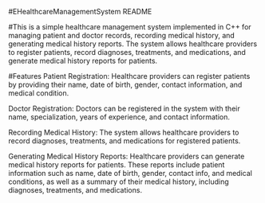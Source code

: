 #EHealthcareManagementSystem README

#This is a simple healthcare management system implemented in C++ for managing patient and doctor records, recording medical history, and generating medical history reports. The system allows healthcare providers to register patients, record diagnoses, treatments, and medications, and generate medical history reports for patients.

#Features
Patient Registration: Healthcare providers can register patients by providing their name, date of birth, gender, contact information, and medical condition.

Doctor Registration: Doctors can be registered in the system with their name, specialization, years of experience, and contact information.

Recording Medical History: The system allows healthcare providers to record diagnoses, treatments, and medications for registered patients.

Generating Medical History Reports: Healthcare providers can generate medical history reports for patients. These reports include patient information such as name, date of birth, gender, contact info, and medical conditions, as well as a summary of their medical history, including diagnoses, treatments, and medications.
